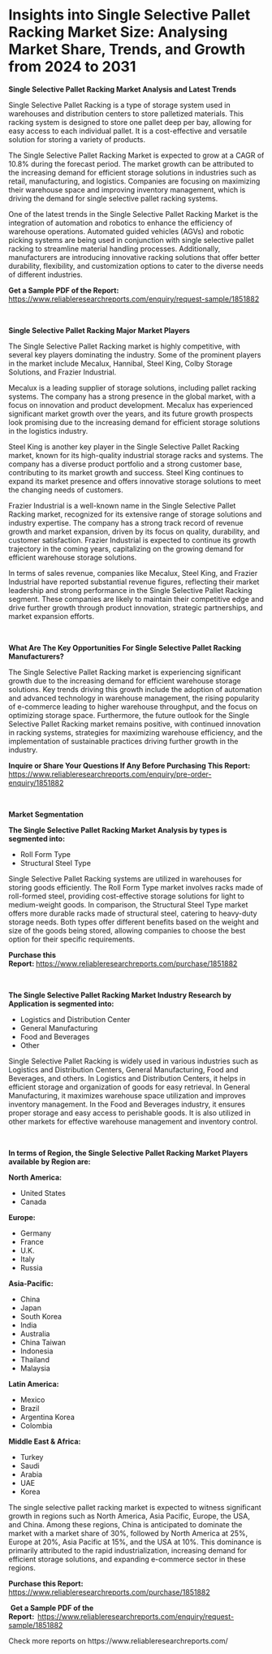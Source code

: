 <p><h1>Insights into Single Selective Pallet Racking Market Size: Analysing Market Share, Trends, and Growth from 2024 to 2031</h1></p><p><strong>Single Selective Pallet Racking Market Analysis and Latest Trends</strong></p>
<p><p>Single Selective Pallet Racking is a type of storage system used in warehouses and distribution centers to store palletized materials. This racking system is designed to store one pallet deep per bay, allowing for easy access to each individual pallet. It is a cost-effective and versatile solution for storing a variety of products.</p><p>The Single Selective Pallet Racking Market is expected to grow at a CAGR of 10.8% during the forecast period. The market growth can be attributed to the increasing demand for efficient storage solutions in industries such as retail, manufacturing, and logistics. Companies are focusing on maximizing their warehouse space and improving inventory management, which is driving the demand for single selective pallet racking systems.</p><p>One of the latest trends in the Single Selective Pallet Racking Market is the integration of automation and robotics to enhance the efficiency of warehouse operations. Automated guided vehicles (AGVs) and robotic picking systems are being used in conjunction with single selective pallet racking to streamline material handling processes. Additionally, manufacturers are introducing innovative racking solutions that offer better durability, flexibility, and customization options to cater to the diverse needs of different industries.</p></p>
<p><strong>Get a Sample PDF of the Report:&nbsp;</strong> <a href="https://www.reliableresearchreports.com/enquiry/request-sample/1851882">https://www.reliableresearchreports.com/enquiry/request-sample/1851882</a></p>
<p>&nbsp;</p>
<p><strong>Single Selective Pallet Racking Major Market Players</strong></p>
<p><p>The Single Selective Pallet Racking market is highly competitive, with several key players dominating the industry. Some of the prominent players in the market include Mecalux, Hannibal, Steel King, Colby Storage Solutions, and Frazier Industrial.</p><p>Mecalux is a leading supplier of storage solutions, including pallet racking systems. The company has a strong presence in the global market, with a focus on innovation and product development. Mecalux has experienced significant market growth over the years, and its future growth prospects look promising due to the increasing demand for efficient storage solutions in the logistics industry.</p><p>Steel King is another key player in the Single Selective Pallet Racking market, known for its high-quality industrial storage racks and systems. The company has a diverse product portfolio and a strong customer base, contributing to its market growth and success. Steel King continues to expand its market presence and offers innovative storage solutions to meet the changing needs of customers.</p><p>Frazier Industrial is a well-known name in the Single Selective Pallet Racking market, recognized for its extensive range of storage solutions and industry expertise. The company has a strong track record of revenue growth and market expansion, driven by its focus on quality, durability, and customer satisfaction. Frazier Industrial is expected to continue its growth trajectory in the coming years, capitalizing on the growing demand for efficient warehouse storage solutions.</p><p>In terms of sales revenue, companies like Mecalux, Steel King, and Frazier Industrial have reported substantial revenue figures, reflecting their market leadership and strong performance in the Single Selective Pallet Racking segment. These companies are likely to maintain their competitive edge and drive further growth through product innovation, strategic partnerships, and market expansion efforts.</p></p>
<p>&nbsp;</p>
<p><strong>What Are The Key Opportunities For Single Selective Pallet Racking Manufacturers?</strong></p>
<p><p>The Single Selective Pallet Racking market is experiencing significant growth due to the increasing demand for efficient warehouse storage solutions. Key trends driving this growth include the adoption of automation and advanced technology in warehouse management, the rising popularity of e-commerce leading to higher warehouse throughput, and the focus on optimizing storage space. Furthermore, the future outlook for the Single Selective Pallet Racking market remains positive, with continued innovation in racking systems, strategies for maximizing warehouse efficiency, and the implementation of sustainable practices driving further growth in the industry.</p></p>
<p><strong>Inquire or Share Your Questions If Any Before Purchasing This Report:</strong> <a href="https://www.reliableresearchreports.com/enquiry/pre-order-enquiry/1851882">https://www.reliableresearchreports.com/enquiry/pre-order-enquiry/1851882</a></p>
<p>&nbsp;</p>
<p><strong>Market Segmentation</strong></p>
<p><strong>The Single Selective Pallet Racking Market Analysis by types is segmented into:</strong></p>
<p><ul><li>Roll Form Type</li><li>Structural Steel Type</li></ul></p>
<p><p>Single Selective Pallet Racking systems are utilized in warehouses for storing goods efficiently. The Roll Form Type market involves racks made of roll-formed steel, providing cost-effective storage solutions for light to medium-weight goods. In comparison, the Structural Steel Type market offers more durable racks made of structural steel, catering to heavy-duty storage needs. Both types offer different benefits based on the weight and size of the goods being stored, allowing companies to choose the best option for their specific requirements.</p></p>
<p><strong>Purchase this Report:&nbsp;</strong><a href="https://www.reliableresearchreports.com/purchase/1851882">https://www.reliableresearchreports.com/purchase/1851882</a></p>
<p>&nbsp;</p>
<p><strong>The Single Selective Pallet Racking Market Industry Research by Application is segmented into:</strong></p>
<p><ul><li>Logistics and Distribution Center</li><li>General Manufacturing</li><li>Food and Beverages</li><li>Other</li></ul></p>
<p><p>Single Selective Pallet Racking is widely used in various industries such as Logistics and Distribution Centers, General Manufacturing, Food and Beverages, and others. In Logistics and Distribution Centers, it helps in efficient storage and organization of goods for easy retrieval. In General Manufacturing, it maximizes warehouse space utilization and improves inventory management. In the Food and Beverages industry, it ensures proper storage and easy access to perishable goods. It is also utilized in other markets for effective warehouse management and inventory control.</p></p>
<p>&nbsp;</p>
<p><strong>In terms of Region, the Single Selective Pallet Racking Market Players available by Region are:</strong></p>
<p>
    <p> <strong> North America: </strong>
        <ul>
            <li>United States</li>
            <li>Canada</li>
        </ul>
        </p> 
    <p> <strong> Europe: </strong>
        <ul>
            <li>Germany</li>
            <li>France</li>
            <li>U.K.</li>
            <li>Italy</li>
            <li>Russia</li>
        </ul>
        </p> 
    <p> <strong> Asia-Pacific: </strong>
        <ul>
            <li>China</li>
            <li>Japan</li>
            <li>South Korea</li>
            <li>India</li>
            <li>Australia</li>
            <li>China Taiwan</li>
            <li>Indonesia</li>
            <li>Thailand</li>
            <li>Malaysia</li>
        </ul>
        </p> 
    <p> <strong> Latin America: </strong>
        <ul>
            <li>Mexico</li>
            <li>Brazil</li>
            <li>Argentina Korea</li>
            <li>Colombia</li>
        </ul>
        </p> 
    <p> <strong> Middle East & Africa: </strong>
        <ul>
            <li>Turkey</li>
            <li>Saudi</li>
            <li>Arabia</li>
            <li>UAE</li>
            <li>Korea</li>
        </ul>
    </p>
    </p>
<p><p>The single selective pallet racking market is expected to witness significant growth in regions such as North America, Asia Pacific, Europe, the USA, and China. Among these regions, China is anticipated to dominate the market with a market share of 30%, followed by North America at 25%, Europe at 20%, Asia Pacific at 15%, and the USA at 10%. This dominance is primarily attributed to the rapid industrialization, increasing demand for efficient storage solutions, and expanding e-commerce sector in these regions.</p></p>
<p><strong>Purchase this Report: </strong><a href="https://www.reliableresearchreports.com/purchase/1851882">https://www.reliableresearchreports.com/purchase/1851882</a></p>
<p>&nbsp;<strong>Get a Sample PDF of the Report:&nbsp;&nbsp;</strong><a href="https://www.reliableresearchreports.com/enquiry/request-sample/1851882">https://www.reliableresearchreports.com/enquiry/request-sample/1851882</a></p>
<p><strong></strong></p>
<p>Check more reports on https://www.reliableresearchreports.com/</p>